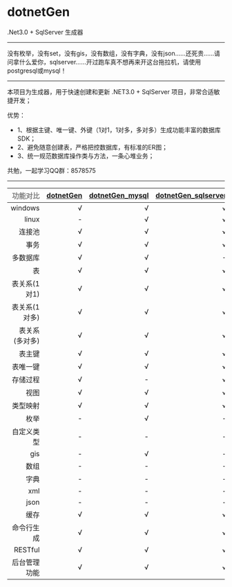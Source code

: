 ﻿# dotnetGen
.Net3.0 + SqlServer 生成器

----

没有枚举，没有set，没有gis，没有数组，没有字典，没有json……还死贵……请问拿什么爱你，sqlserver……开过跑车真不想再来开这台拖拉机，请使用postgresql或mysql！

----

本项目为生成器，用于快速创建和更新 .NET3.0 + SqlServer 项目，非常合适敏捷开发；

优势：
 * 1、根据主键、唯一键、外键（1对1，1对多，多对多）生成功能丰富的数据库 SDK；
 * 2、避免随意创建表，严格把控数据库，有标准的ER图；
 * 3、统一规范数据库操作类与方法，一条心堆业务；

共勉，一起学习QQ群：8578575

-----------------

| <font color=gray>功能对比</font> | [dotnetGen](https://github.com/2881099/dotnetGen) | [dotnetGen_mysql](https://github.com/2881099/dotnetGen_mysql) | [dotnetGen_sqlserver](https://github.com/2881099/dotnetGen_sqlserver) | [dotnetGen_postgresql](https://github.com/2881099/dotnetGen_postgresql) |
| ----------------: | -------------:| --------------------:| --------------: | -------------------: |
| windows            | √ | √ | √ | √ |
| linux              | - | √ | √ | √ |
| 连接池             | √ | √ | √ | √ |
| 事务               | √ | √ | √ | √ |
| 多数据库            | √ | √ | - | - |
| 表                 | √ | √ | √ | √ |
| 表关系(1对1)        | √ | √ | √ | √ |
| 表关系(1对多)       | √ | √ | √ | √ |
| 表关系(多对多)      | √ | √ | √ | √ |
| 表主键             | √ | √ | √ | √ |
| 表唯一键           | √ | √ | √ | √ |
| 存储过程           | √ | - | √ | - |
| 视图               | √ | √ | √ | √ |
| 类型映射           | √ | √ | √ | √ |
| 枚举               | - | √ | - | √ |
| 自定义类型         | - | - | - | √ |
| gis               | - | √ | - | √ |
| 数组               | - | - | - | √ |
| 字典               | - | - | - | √ |
| xml               | - | - | - | - |
| json              | - | - | - | √ |
| 缓存               | √ | √ | √ | √ |
| 命令行生成         | √ | √ | √ | √ |
| RESTful           | √ | √ | √ | √ |
| 后台管理功能       | √ | √ | √ | √ |
